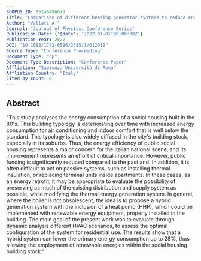 ```yaml
---
SCOPUS_ID: 85146496673
Title: "Comparison of different heating generator systems to reduce energy consumption in social housing in a Mediterranean climate."
Author: "Vallati A."
Journal: "Journal of Physics: Conference Series"
Publication Date: {'$date': '2022-01-01T00:00:00Z'}
Publication Year: 2022
DOI: "10.1088/1742-6596/2385/1/012019"
Source Type: "Conference Proceeding"
Document Type: "cp"
Document Type Description: "Conference Paper"
Affliation: "Sapienza Università di Roma"
Affliation Country: "Italy"
Cited by count: 0
---
```


## Abstract
"This study analyses the energy consumption of a social housing built in the 80's. This building typology is deteriorating over time with increased energy consumption for air conditioning and indoor comfort that is well below the standard. This typology is also widely diffused in the city's building stock, especially in its suburbs. Thus, the energy efficiency of public social housing represents a major concern for the Italian national scene, and its improvement represents an effort of critical importance. However, public funding is significantly reduced compared to the past and. In addition, it is often difficult to act on passive systems, such as installing thermal insulation, or replacing terminal units inside apartments. In these cases, as an energy retrofit, it may be appropriate to evaluate the possibility of preserving as much of the existing distribution and supply system as possible, while modifying the thermal energy generation system. In general, where the boiler is not obsolescent, the idea is to propose a hybrid generation system with the inclusion of a heat pump (HHP), which could be implemented with renewable energy equipment, properly installed in the building. The main goal of the present work was to evaluate through dynamic analysis different HVAC scenarios, to assess the optimal configuration of the system for residential use. The results show that a hybrid system can lower the primary energy consumption up to 28%, thus allowing the employment of renewable energies within the social housing building stock."
